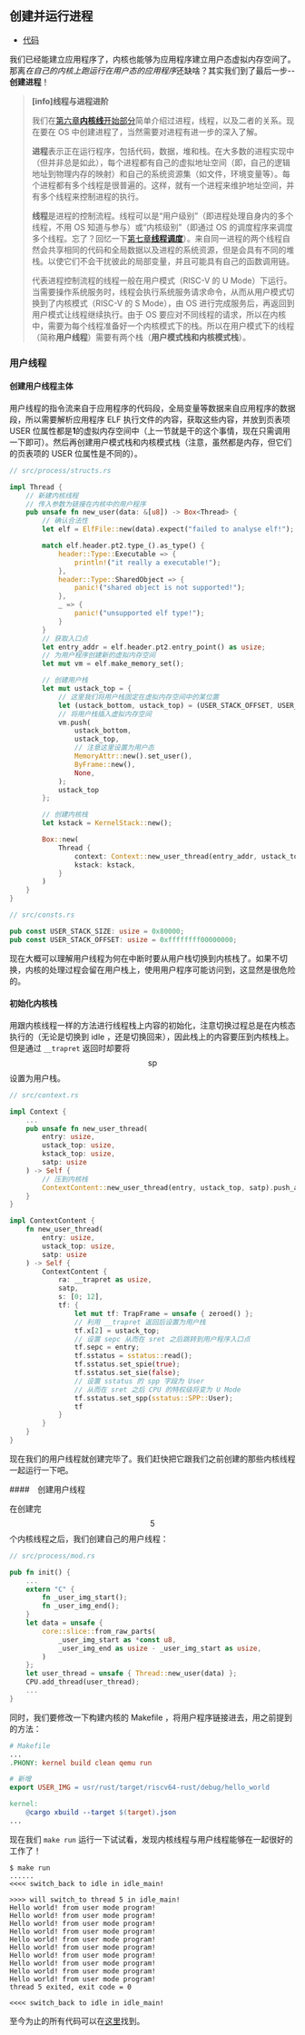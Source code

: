 ## 创建并运行进程

- [代码][code]

我们已经能建立应用程序了，内核也能够为应用程序建立用户态虚拟内存空间了。那离*在自己的内核上跑运行在用户态的应用程序*还缺啥？其实我们到了最后一步--**创建进程**！

> **[info]线程与进程进阶**
>
> 我们在[第六章**内核线**开始部分](../chapter6/introduction.md)简单介绍过进程，线程，以及二者的关系。现在要在 OS 中创建进程了，当然需要对进程有进一步的深入了解。
>
> **进程**表示正在运行程序，包括代码，数据，堆和栈。在大多数的进程实现中（但并非总是如此），每个进程都有自己的虚拟地址空间（即，自己的逻辑地址到物理内存的映射）和自己的系统资源集（如文件，环境变量等）。每个进程都有多个线程是很普遍的。这样，就有一个进程来维护地址空间，并有多个线程来控制进程的执行。
>
> **线程**是进程的控制流程。线程可以是“用户级别”（即进程处理自身内的多个线程，不用 OS 知道与参与）或“内核级别”（即通过 OS 的调度程序来调度多个线程。忘了？回忆一下[第七章**线程调度**](../chapter7/introduction.md)）。来自同一进程的两个线程自然会共享相同的代码和全局数据以及进程的系统资源，但是会具有不同的堆栈。以使它们不会干扰彼此的局部变量，并且可能具有自己的函数调用链。
>
> 代表进程控制流程的线程一般在用户模式（RISC-V 的 U Mode）下运行。当需要操作系统服务时，线程会执行系统服务请求命令，从而从用户模式切换到了内核模式（RISC-V 的 S Mode），由 OS 进行完成服务后，再返回到用户模式让线程继续执行。由于 OS 要应对不同线程的请求，所以在内核中，需要为每个线程准备好一个内核模式下的栈。所以在用户模式下的线程（简称**用户线程**）需要有两个栈（**用户模式栈和内核模式栈**）。

### 用户线程

#### 创建用户线程主体

用户线程的指令流来自于应用程序的代码段，全局变量等数据来自应用程序的数据段，所以需要解析应用程序 ELF 执行文件的内容，获取这些内容，并放到页表项 USER 位属性都是**1**的虚拟内存空间中（上一节就是干的这个事情，现在只需调用一下即可）。然后再创建用户模式栈和内核模式栈（注意，虽然都是内存，但它们的页表项的 USER 位属性是不同的）。

```rust
// src/process/structs.rs

impl Thread {
    // 新建内核线程
    // 传入参数为链接在内核中的用户程序
    pub unsafe fn new_user(data: &[u8]) -> Box<Thread> {
        // 确认合法性
        let elf = ElfFile::new(data).expect("failed to analyse elf!");

        match elf.header.pt2.type_().as_type() {
            header::Type::Executable => {
                println!("it really a executable!");
            },
            header::Type::SharedObject => {
                panic!("shared object is not supported!");
            },
            _ => {
                panic!("unsupported elf type!");
            }
        }
		// 获取入口点
        let entry_addr = elf.header.pt2.entry_point() as usize;
        // 为用户程序创建新的虚拟内存空间
        let mut vm = elf.make_memory_set();

        // 创建用户栈
        let mut ustack_top = {
            // 这里我们将用户栈固定在虚拟内存空间中的某位置
            let (ustack_bottom, ustack_top) = (USER_STACK_OFFSET, USER_STACK_OFFSET + USER_STACK_SIZE);
            // 将用户栈插入虚拟内存空间
            vm.push(
                ustack_bottom,
                ustack_top,
                // 注意这里设置为用户态
                MemoryAttr::new().set_user(),
                ByFrame::new(),
                None,
            );
            ustack_top
        };

		// 创建内核栈
        let kstack = KernelStack::new();

        Box::new(
            Thread {
                context: Context::new_user_thread(entry_addr, ustack_top, kstack.top(), vm.token()),
                kstack: kstack,
            }
        )
    }
}

// src/consts.rs

pub const USER_STACK_SIZE: usize = 0x80000;
pub const USER_STACK_OFFSET: usize = 0xffffffff00000000;
```

现在大概可以理解用户线程为何在中断时要从用户栈切换到内核栈了。如果不切换，内核的处理过程会留在用户栈上，使用用户程序可能访问到，这显然是很危险的。

#### 初始化内核栈

用跟内核线程一样的方法进行线程栈上内容的初始化，注意切换过程总是在内核态执行的（无论是切换到 idle ，还是切换回来），因此栈上的内容要压到内核栈上。但是通过 `__trapret` 返回时却要将 $$\text{sp}$$ 设置为用户栈。

```rust
// src/context.rs

impl Context {
    ...
    pub unsafe fn new_user_thread(
        entry: usize,
        ustack_top: usize,
        kstack_top: usize,
        satp: usize
    ) -> Self {
        // 压到内核栈
        ContextContent::new_user_thread(entry, ustack_top, satp).push_at(kstack_top)
    }
}

impl ContextContent {
    fn new_user_thread(
        entry: usize,
        ustack_top: usize,
        satp: usize
    ) -> Self {
        ContextContent {
            ra: __trapret as usize,
            satp,
            s: [0; 12],
            tf: {
                let mut tf: TrapFrame = unsafe { zeroed() };
                // 利用 __trapret 返回后设置为用户栈
                tf.x[2] = ustack_top;
                // 设置 sepc 从而在 sret 之后跳转到用户程序入口点
                tf.sepc = entry;
                tf.sstatus = sstatus::read();
                tf.sstatus.set_spie(true);
                tf.sstatus.set_sie(false);
                // 设置 sstatus 的 spp 字段为 User
                // 从而在 sret 之后 CPU 的特权级将变为 U Mode
                tf.sstatus.set_spp(sstatus::SPP::User);
                tf
            }
        }
    }
}
```

现在我们的用户线程就创建完毕了。我们赶快把它跟我们之前创建的那些内核线程一起运行一下吧。

####　创建用户线程

在创建完 $$5$$ 个内核线程之后，我们创建自己的用户线程：

```rust
// src/process/mod.rs

pub fn init() {
    ...
    extern "C" {
        fn _user_img_start();
        fn _user_img_end();
    }
    let data = unsafe {
        core::slice::from_raw_parts(
            _user_img_start as *const u8,
            _user_img_end as usize - _user_img_start as usize,
        )
    };
    let user_thread = unsafe { Thread::new_user(data) };
    CPU.add_thread(user_thread);
    ...
}
```

同时，我们要修改一下构建内核的 Makefile ，将用户程序链接进去，用之前提到的方法：

```makefile
# Makefile
...
.PHONY: kernel build clean qemu run

# 新增
export USER_IMG = usr/rust/target/riscv64-rust/debug/hello_world

kernel:
	@cargo xbuild --target $(target).json
...
```

现在我们 `make run` 运行一下试试看，发现内核线程与用户线程能够在一起很好的工作了！

```shell
$ make run
......
<<<< switch_back to idle in idle_main!

>>>> will switch_to thread 5 in idle_main!
Hello world! from user mode program!
Hello world! from user mode program!
Hello world! from user mode program!
Hello world! from user mode program!
Hello world! from user mode program!
Hello world! from user mode program!
Hello world! from user mode program!
Hello world! from user mode program!
Hello world! from user mode program!
Hello world! from user mode program!
thread 5 exited, exit code = 0

<<<< switch_back to idle in idle_main!

```

至今为止的所有代码可以在[这里][code]找到。

[code]: https://github.com/rcore-os/rCore_tutorial/tree/ch8-pa4
